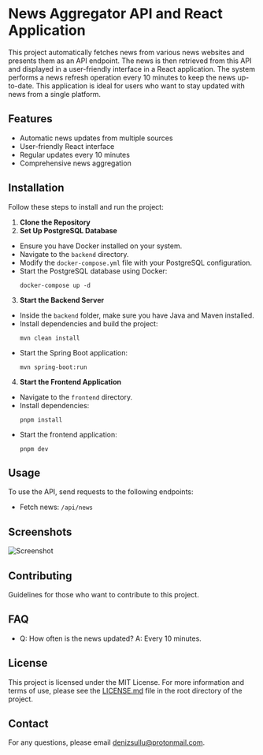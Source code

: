 # News Aggregator API and React Application

This project automatically fetches news from various news websites and presents them as an API endpoint. The news is then retrieved from this API and displayed in a user-friendly interface in a React application. The system performs a news refresh operation every 10 minutes to keep the news up-to-date. This application is ideal for users who want to stay updated with news from a single platform.

## Features

- Automatic news updates from multiple sources
- User-friendly React interface
- Regular updates every 10 minutes
- Comprehensive news aggregation

## Installation

Follow these steps to install and run the project:

1. **Clone the Repository**
2. **Set Up PostgreSQL Database**
- Ensure you have Docker installed on your system.
- Navigate to the `backend` directory.
- Modify the `docker-compose.yml` file with your PostgreSQL configuration.
- Start the PostgreSQL database using Docker:
  ```
  docker-compose up -d

3. **Start the Backend Server**
- Inside the `backend` folder, make sure you have Java and Maven installed.
- Install dependencies and build the project:
  ```
  mvn clean install
  ```
- Start the Spring Boot application:
  ```
  mvn spring-boot:run
  ```

4. **Start the Frontend Application**
- Navigate to the `frontend` directory.
- Install dependencies:
  ```
  pnpm install
  ```
- Start the frontend application:
  ```
  pnpm dev
  ```

## Usage

To use the API, send requests to the following endpoints:
- Fetch news: `/api/news`

## Screenshots
![Screenshot](screens/Screenshot.png)


## Contributing

Guidelines for those who want to contribute to this project.

## FAQ

- Q: How often is the news updated?
  A: Every 10 minutes.

## License

This project is licensed under the MIT License. For more information and terms of use, please see the [LICENSE.md](LICENSE.md) file in the root directory of the project.

## Contact

For any questions, please email [denizsullu@protonmail.com](mailto:denizsullu@protonmail.com).

